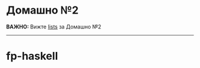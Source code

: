 Домашно №2
====

**ВАЖНО:** Вижте [lists](./exercises/lists/Lists.md) за Домашно №2

---

# fp-haskell
